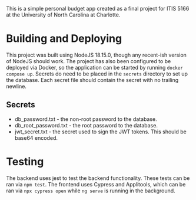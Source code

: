 This is a simple personal budget app created as a final project for ITIS 5166 at the University of
North Carolina at Charlotte.

# Building and Deploying
This project was built using NodeJS 18.15.0, though any recent-ish version of NodeJS should work.
The project has also been configured to be deployed via Docker, so the application can be started
by running `docker compose up`. Secrets do need to be placed in the `secrets` directory to set
up the database. Each secret file should contain the secret with no trailing newline.

## Secrets
- db_password.txt - the non-root password to the database.
- db_root_password.txt - the root password to the database.
- jwt_secret.txt - the secret used to sign the JWT tokens. This should be base64 encoded.

# Testing
The backend uses jest to test the backend functionality. These tests can be ran via `npm test`. The
frontend uses Cypress and Applitools, which can be ran via `npx cypress open` while `ng serve` is
running in the background.